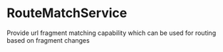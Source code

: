 # RouteMatchService
Provide url fragment matching capability which can be used for routing based on fragment changes
